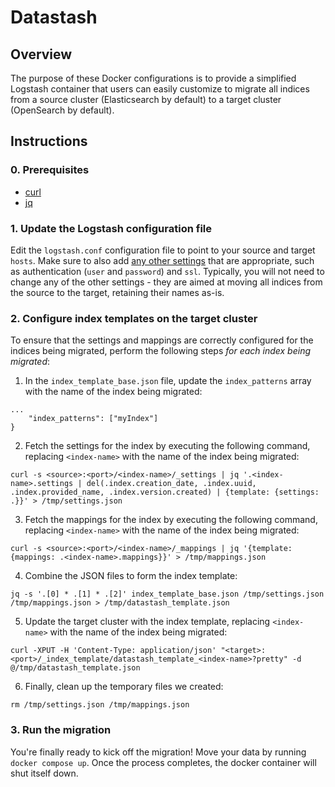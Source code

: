 # Datastash

## Overview

The purpose of these Docker configurations is to provide a simplified Logstash container that users can easily customize to migrate all indices from a source cluster (Elasticsearch by default) to a target cluster (OpenSearch by default).

## Instructions

### 0. Prerequisites

* [curl](https://curl.se/)
* [jq](https://stedolan.github.io/jq/)

### 1. Update the Logstash configuration file

Edit the `logstash.conf` configuration file to point to your source and target `hosts`. Make sure to also add [any other settings](https://github.com/opensearch-project/logstash-output-opensearch) that are appropriate, such as  authentication (`user` and `password`) and `ssl`. Typically, you will not need to change any of the other settings - they are aimed at moving all indices from the source to the target, retaining their names as-is.

### 2. Configure index templates on the target cluster

To ensure that the settings and mappings are correctly configured for the indices being migrated, perform the following steps _for each index being migrated_:

1. In the `index_template_base.json` file, update the `index_patterns` array with the name of the index being migrated:
```
...
    "index_patterns": ["myIndex"]
}
```

2. Fetch the settings for the index by executing the following command, replacing `<index-name>` with the name of the index being migrated:

```
curl -s <source>:<port>/<index-name>/_settings | jq '.<index-name>.settings | del(.index.creation_date, .index.uuid, .index.provided_name, .index.version.created) | {template: {settings: .}}' > /tmp/settings.json
```

3. Fetch the mappings for the index by executing the following command, replacing `<index-name>` with the name of the index being migrated:

```
curl -s <source>:<port>/<index-name>/_mappings | jq '{template: {mappings: .<index-name>.mappings}}' > /tmp/mappings.json
```

4. Combine the JSON files to form the index template:

```
jq -s '.[0] * .[1] * .[2]' index_template_base.json /tmp/settings.json /tmp/mappings.json > /tmp/datastash_template.json
```

5. Update the target cluster with the index template, replacing `<index-name>` with the name of the index being migrated:

```
curl -XPUT -H 'Content-Type: application/json' "<target>:<port>/_index_template/datastash_template_<index-name>?pretty" -d @/tmp/datastash_template.json
```

6. Finally, clean up the temporary files we created:

```
rm /tmp/settings.json /tmp/mappings.json 
```

### 3. Run the migration

You're finally ready to kick off the migration! Move your data by running `docker compose up`. Once the process completes, the docker container will shut itself down.